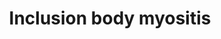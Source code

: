---
annotations:
- type: Cell Type Ontology
  value: muscle cell
- type: Pathway Ontology
  value: disease pathway
- type: Disease Ontology
  value: inclusion body myositis
authors:
- Fehrhart
- Eweitz
description: Inclusion body myositis is a rare muscle degeneration diseases. It is
  caused by presumably both genetic risk factors and environmental factors stimulated
  by increasing age. The mechanism of pathogenicity includes inflammation, ER stress/unfolded
  protein response, and disturbed autophagy, which leads to an accumulation of inclusions.
  The mechanism is similar to Alzheimer's disease and Parkinson's disease in neurons.
  This pathway is based on Figure 1 of Askanas V. et al. 2015.
last-edited: 2021-11-30
organisms:
- Homo sapiens
redirect_from:
- /index.php/Pathway:WP5120
- /instance/WP5120
schema-jsonld:
- '@context': https://schema.org/
  '@id': https://wikipathways.github.io/pathways/WP5120.html
  '@type': Dataset
  creator:
    '@type': Organization
    name: WikiPathways
  description: Inclusion body myositis is a rare muscle degeneration diseases. It
    is caused by presumably both genetic risk factors and environmental factors stimulated
    by increasing age. The mechanism of pathogenicity includes inflammation, ER stress/unfolded
    protein response, and disturbed autophagy, which leads to an accumulation of inclusions.
    The mechanism is similar to Alzheimer's disease and Parkinson's disease in neurons.
    This pathway is based on Figure 1 of Askanas V. et al. 2015.
  keywords:
  - Autophagosome
  - NFKB2
  - MAPT
  - Oxidative stress
  - Autophagy
  - MSTN
  - Mitophagy
  - Paired helical filaments
  - PSENEN
  - fibrillar beta-APP
  - junction
  - Aging
  - Inflammatory response pathway
  - SIRT1
  - BACE1
  - 'Neuromuscular '
  - Unfolded Protein Response (UPR)
  - Signal transduction
  - Y-sectretase complex
  - Environmental factor
  - Autoimmunity
  - Transcription
  - NCSTN
  - Congophilic inclusions
  - AbPP-mRNA
  - NFKB1
  - AbPP
  - PSEN1
  - Non-congophilic diffuse inclusions
  - PSEN2
  - Proteasome degradation
  - Calcium mediated T-cell apoptosis involved in inclusion body myositis
  - beta-APP
  - Risk gene
  license: CC0
  name: Inclusion body myositis
seo: CreativeWork
title: Inclusion body myositis
wpid: WP5120
---